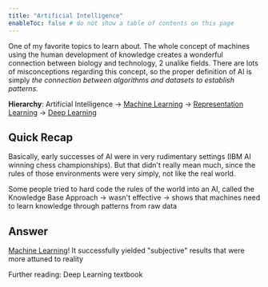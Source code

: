 ```yaml
---
title: "Artificial Intelligence"
enableToc: false # do not show a table of contents on this page
---
```

One of my favorite topics to learn about. The whole concept of machines using the human development of knowledge creates a wonderful connection between biology and technology, 2 unalike fields. There are lots of misconceptions regarding this concept, so the proper definition of AI is simply *the connection between algorithms and datasets to establish patterns.*

**Hierarchy**:
Artificial Intelligence -> [Machine Learning](notes/Machine%20Learning.md) -> [Representation Learning](notes/Representation%20Learning.md) -> [Deep Learning](notes/Deep%20Learning.md) 
## Quick Recap
Basically, early successes of AI were in very rudimentary settings (IBM AI winning chess championships). But that didn't really mean much, since the rules of those environments were very simply, not like the real world.

Some people tried to hard code the rules of the world into an AI, called the Knowledge Base Approach -> wasn't effective -> shows that machines need to learn knowledge through patterns from raw data
## Answer
[Machine Learning](notes/Machine%20Learning.md)! It successfully yielded "subjective" results that were more attuned to reality

Further reading: Deep Learning textbook